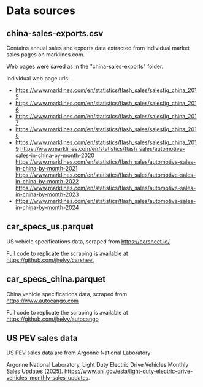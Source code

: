 # Data sources

## china-sales-exports.csv

Contains annual sales and exports data extracted from individual market sales pages on marklines.com.

Web pages were saved as in the "china-sales-exports" folder.

Individual web page urls:

- https://www.marklines.com/en/statistics/flash_sales/salesfig_china_2015
- https://www.marklines.com/en/statistics/flash_sales/salesfig_china_2016
- https://www.marklines.com/en/statistics/flash_sales/salesfig_china_2017
- https://www.marklines.com/en/statistics/flash_sales/salesfig_china_2018
- https://www.marklines.com/en/statistics/flash_sales/salesfig_china_2019
https://www.marklines.com/en/statistics/flash_sales/automotive-sales-in-china-by-month-2020
https://www.marklines.com/en/statistics/flash_sales/automotive-sales-in-china-by-month-2021
https://www.marklines.com/en/statistics/flash_sales/automotive-sales-in-china-by-month-2022
https://www.marklines.com/en/statistics/flash_sales/automotive-sales-in-china-by-month-2023
- https://www.marklines.com/en/statistics/flash_sales/automotive-sales-in-china-by-month-2024

## car_specs_us.parquet

US vehicle specifications data, scraped from https://carsheet.io/

Full code to replicate the scraping is available at https://github.com/jhelvy/carsheet

## car_specs_china.parquet

China vehicle specifications data, scraped from https://www.autocango.com

Full code to replicate the scraping is available at https://github.com/jhelvy/autocango

## US PEV sales data

US PEV sales data are from Argonne National Laboratory:

Argonne National Laboratory, Light Duty Electric Drive Vehicles Monthly Sales Updates (2025). https://www.anl.gov/esia/light-duty-electric-drive-vehicles-monthly-sales-updates.
